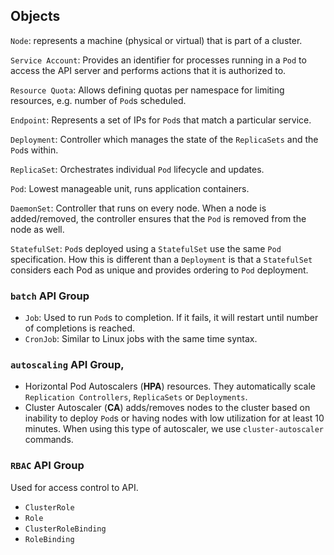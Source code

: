## Objects

`Node`: represents a machine (physical or virtual) that is part of a cluster.

`Service Account`: Provides an identifier for processes running in a `Pod` to access the API server and performs actions that it is authorized to.

`Resource Quota`: Allows defining quotas per namespace for limiting resources, e.g. number of `Pod`s scheduled.

`Endpoint`: Represents a set of IPs for `Pod`s that match a particular service.

`Deployment`: Controller which manages the state of the `ReplicaSets` and the `Pod`s within. 

`ReplicaSet`: Orchestrates individual `Pod` lifecycle and updates. 

`Pod`: Lowest manageable unit, runs application containers.

`DaemonSet`: Controller that runs on every node. When a node is added/removed, the controller ensures that the `Pod` is removed from the node as well. 

`StatefulSet`: `Pod`s deployed using a `StatefulSet` use the same `Pod` specification. How this is different than a `Deployment` is that a `StatefulSet` considers each Pod as unique and provides ordering to `Pod` deployment.

### `batch` API Group
- `Job`: Used to run `Pod`s to completion. If it fails, it will restart until number of completions is reached.
- `CronJob`: Similar to Linux jobs with the same time syntax.

### `autoscaling` API Group, 

- Horizontal Pod Autoscalers (**HPA**) resources. They automatically scale `Replication Controllers`, `ReplicaSets` or `Deployments`. 
- Cluster Autoscaler (**CA**) adds/removes nodes to the cluster based on inability to deploy `Pod`s or having nodes with low utilization for at least 10 minutes. When using this type of autoscaler, we use `cluster-autoscaler` commands.

### `RBAC` API Group

Used for access control to API.

- `ClusterRole`
- `Role`
- `ClusterRoleBinding`
- `RoleBinding`